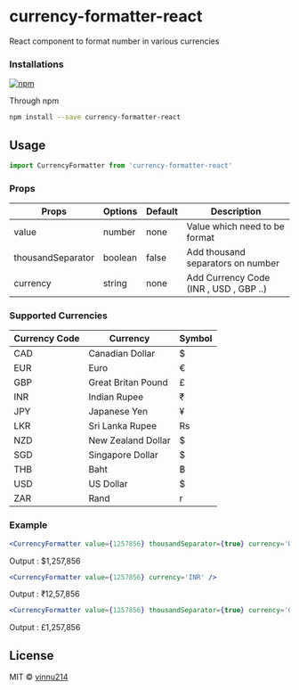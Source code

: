 # currency-formatter-react

React component to format number in various currencies

### Installations

[![npm](https://img.shields.io/npm/dm/currency-formatter-react.svg)](https://www.npmjs.com/package/currency-formatter-react)

Through npm

```bash
npm install --save currency-formatter-react
```

## Usage

```jsx
import CurrencyFormatter from 'currency-formatter-react'
```

### Props

| Props             | Options | Default | Description                            |
| ----------------- | ------- | ------- | -------------------------------------- |
| value             | number  | none    | Value which need to be format          |
| thousandSeparator | boolean | false   | Add thousand separators on number      |
| currency          | string  | none    | Add Currency Code (INR , USD , GBP ..) |

### Supported Currencies

| Currency Code | Currency           | Symbol |
| ------------- | ------------------ | ------ |
| CAD           | Canadian Dollar    | $      |
| EUR           | Euro               | €      |
| GBP           | Great Britan Pound | £      |
| INR           | Indian Rupee       | ₹      |
| JPY           | Japanese Yen       | ¥      |
| LKR           | Sri Lanka Rupee    | Rs     |
| NZD           | New Zealand Dollar | $      |
| SGD           | Singapore Dollar   | $      |
| THB           | Baht               | ฿      |
| USD           | US Dollar          | $      |
| ZAR           | Rand               | r      |

### Example

```jsx
<CurrencyFormatter value={1257856} thousandSeparator={true} currency='USD' />
```

Output : $1,257,856

```jsx
<CurrencyFormatter value={1257856} currency='INR' />
```

Output : ₹12,57,856

```jsx
<CurrencyFormatter value={1257856} thousandSeparator={true} currency='GBP' />
```

Output : £1,257,856

## License

MIT © [vinnu214](https://github.com/vinnu214)
